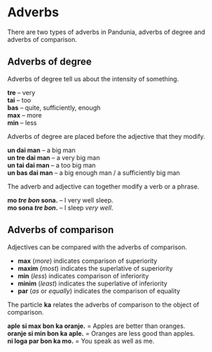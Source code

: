 # Adverbs

There are two types of adverbs in Pandunia,
adverbs of degree
and adverbs of comparison.

## Adverbs of degree

Adverbs of degree tell us about the intensity of something.

**tre**
– very  
**tai**
– too  
**bas**
– quite, sufficiently, enough  
**max**
– more  
**min**
– less

Adverbs of degree are placed before the adjective that they modify.

**un dai man**
– a big man  
**un tre dai man**
– a very big man  
**un tai dai man**
– a too big man  
**un bas dai man**
– a big enough man / a sufficiently big man

The adverb and adjective can together modify a verb or a phrase.

**mo _tre bon_ sona.**
– I very well sleep.  
**mo sona _tre bon_.**
– I sleep _very well_.  


## Adverbs of comparison

Adjectives can be compared with the adverbs of comparison.

- **max**
  (_more_) indicates comparison of superiority
- **maxim**
  (_most_) indicates the superlative of superiority
- **min**
  (_less_) indicates comparison of inferiority
- **minim**
  (_least_) indicates the superlative of inferiority
- **par**
  (_as_ or _equally_) indicates the comparison of equality

The particle
**ka**
relates the adverbs of comparison to the object of comparison.

**aple si max bon ka oranje.**
= Apples are better than oranges.  
**oranje si min bon ka aple.**
= Oranges are less good than apples.  
**ni loga par bon ka mo.**
= You speak as well as me.

